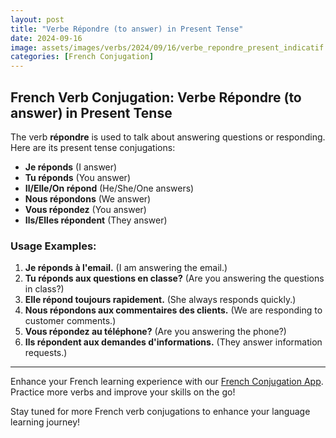 ```yaml
---
layout: post
title: "Verbe Répondre (to answer) in Present Tense"
date: 2024-09-16
image: assets/images/verbs/2024/09/16/verbe_repondre_present_indicatif.png
categories: [French Conjugation]
---
```


## French Verb Conjugation: Verbe Répondre (to answer) in Present Tense

The verb **répondre** is used to talk about answering questions or responding. Here are its present tense conjugations:

- **Je réponds** (I answer)
- **Tu réponds** (You answer)
- **Il/Elle/On répond** (He/She/One answers)
- **Nous répondons** (We answer)
- **Vous répondez** (You answer)
- **Ils/Elles répondent** (They answer)

### Usage Examples:

1. **Je réponds à l'email.** (I am answering the email.)
2. **Tu réponds aux questions en classe?** (Are you answering the questions in class?)
3. **Elle répond toujours rapidement.** (She always responds quickly.)
4. **Nous répondons aux commentaires des clients.** (We are responding to customer comments.)
5. **Vous répondez au téléphone?** (Are you answering the phone?)
6. **Ils répondent aux demandes d'informations.** (They answer information requests.)

---

Enhance your French learning experience with our [French Conjugation App]({{site.appStore.url}}). Practice more verbs and improve your skills on the go!

Stay tuned for more French verb conjugations to enhance your language learning journey!